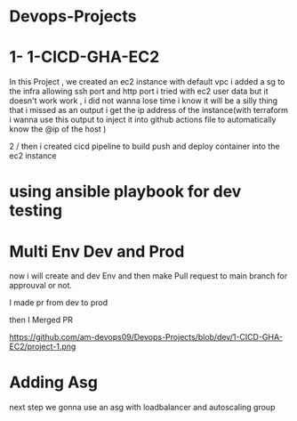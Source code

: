 # Devops-Projects


# 1- 1-CICD-GHA-EC2

In this Project , we created an ec2 instance with default vpc
i added a sg to the infra
allowing ssh port and http port
i tried with ec2 user data but it doesn't work work , i did not wanna lose time i know it will be a silly thing that i missed 
as an output i get the ip address of the instance(with terraform i wanna use this output to inject it into github actions file to automatically know the @ip of the host )

2 / then i created cicd pipeline to build push and deploy container into the ec2 instance 
# using ansible playbook for dev testing 



# Multi Env Dev and Prod
now i will create and dev Env and then make Pull request to main branch for approuval or not.

I made pr from dev to prod 

then I Merged PR

https://github.com/am-devops09/Devops-Projects/blob/dev/1-CICD-GHA-EC2/project-1.png



# Adding Asg 
next step we gonna use an asg with loadbalancer and autoscaling group

